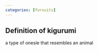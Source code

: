 ```yaml
---
categories: [fursuits]
---
```

## Definition of kigurumi

a type of onesie that resembles an animal
